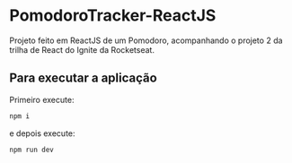 # PomodoroTracker-ReactJS

Projeto feito em ReactJS de um Pomodoro, acompanhando o projeto 2 da trilha de React do Ignite da Rocketseat.

## Para executar a aplicação

Primeiro execute: 

```bash
npm i
```
e depois execute:

```bash
npm run dev
```
